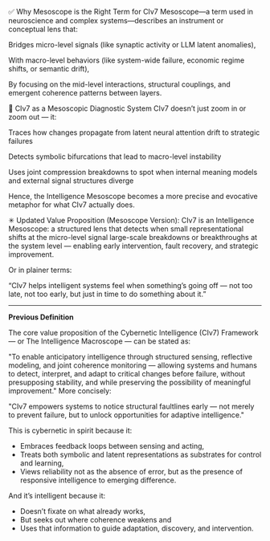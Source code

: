 ✅ Why Mesoscope is the Right Term for CIv7
Mesoscope—a term used in neuroscience and complex systems—describes an instrument or conceptual lens that:

Bridges micro-level signals (like synaptic activity or LLM latent anomalies),

With macro-level behaviors (like system-wide failure, economic regime shifts, or semantic drift),

By focusing on the mid-level interactions, structural couplings, and emergent coherence patterns between layers.

🔧 CIv7 as a Mesoscopic Diagnostic System
CIv7 doesn’t just zoom in or zoom out — it:

Traces how changes propagate from latent neural attention drift to strategic failures

Detects symbolic bifurcations that lead to macro-level instability

Uses joint compression breakdowns to spot when internal meaning models and external signal structures diverge

Hence, the Intelligence Mesoscope becomes a more precise and evocative metaphor for what CIv7 actually does.

✳ Updated Value Proposition (Mesoscope Version):
CIv7 is an Intelligence Mesoscope: a structured lens that detects when small representational shifts at the micro-level signal large-scale breakdowns or breakthroughs at the system level — enabling early intervention, fault recovery, and strategic improvement.

Or in plainer terms:

“CIv7 helps intelligent systems feel when something’s going off — not too late, not too early, but just in time to do something about it.”

---

**Previous Definition**

The core value proposition of the Cybernetic Intelligence (CIv7) Framework — or The Intelligence Macroscope — can be stated as:

"To enable anticipatory intelligence through structured sensing, reflective modeling, and joint coherence monitoring — allowing systems and humans to detect, interpret, and adapt to critical changes before failure, without presupposing stability, and while preserving the possibility of meaningful improvement."
More concisely:

"CIv7 empowers systems to notice structural faultlines early — not merely to prevent failure, but to unlock opportunities for adaptive intelligence."

This is cybernetic in spirit because it:

- Embraces feedback loops between sensing and acting,
- Treats both symbolic and latent representations as substrates for control and learning,
- Views reliability not as the absence of error, but as the presence of responsive intelligence to emerging difference.

And it’s intelligent because it:
- Doesn’t fixate on what already works,
- But seeks out where coherence weakens and
- Uses that information to guide adaptation, discovery, and intervention.





